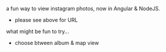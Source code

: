 a fun way to view instagram photos, now in Angular & NodeJS.

- please see above for URL

what might be fun to try...

- choose btween album & map view
